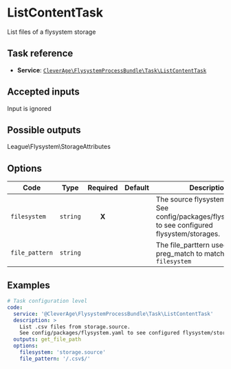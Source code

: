ListContentTask
========

List files of a flysystem storage

Task reference
--------------

* **Service**: [`CleverAge\FlysystemProcessBundle\Task\ListContentTask`](../src/Task/ListContentTask.php)

Accepted inputs
---------------

Input is ignored

Possible outputs
----------------

League\Flysystem\StorageAttributes

Options
-------

| Code           |    Type    | Required  |  Default  | Description                                                                                                |
|----------------|:----------:|:---------:|:---------:|------------------------------------------------------------------------------------------------------------|
| `filesystem`   |  `string`  |   **X**   |           | The source flysystem/storage.<br/>See config/packages/flysystem.yaml to see configured flysystem/storages. |
| `file_pattern` |  `string`  |           |           | The file_parttern used in preg_match to match into `filesystem`                                            |

Examples
--------

```yaml
# Task configuration level
code:
  service: '@CleverAge\FlysystemProcessBundle\Task\ListContentTask'
  description: >
    List .csv files from storage.source.
    See config/packages/flysystem.yaml to see configured flysystem/storages.
  outputs: get_file_path
  options:
    filesystem: 'storage.source'
    file_pattern: '/.csv$/'
```
